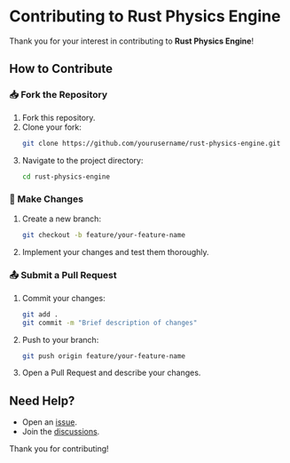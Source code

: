# Contributing to Rust Physics Engine  

Thank you for your interest in contributing to **Rust Physics Engine**!  

## How to Contribute  

### 📥 Fork the Repository  
1. Fork this repository.  
2. Clone your fork:  
   ```bash  
   git clone https://github.com/yourusername/rust-physics-engine.git  
   ```  
3. Navigate to the project directory:  
   ```bash  
   cd rust-physics-engine  
   ```  

### 🔨 Make Changes  
1. Create a new branch:  
   ```bash  
   git checkout -b feature/your-feature-name  
   ```  
2. Implement your changes and test them thoroughly.  

### 📤 Submit a Pull Request  
1. Commit your changes:  
   ```bash  
   git add .  
   git commit -m "Brief description of changes"  
   ```  
2. Push to your branch:  
   ```bash  
   git push origin feature/your-feature-name  
   ```  
3. Open a Pull Request and describe your changes.  

## Need Help?  

- Open an [issue](https://github.com/SarvikIIT/Rust_PhysicsEngine/issues).  
- Join the [discussions](https://github.com/SarvikIIT/Rust_PhysicsEngine/discussions).  

Thank you for contributing!  

